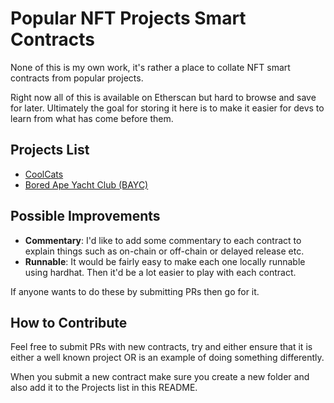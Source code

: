 # Popular NFT Projects Smart Contracts
None of this is my own work, it's rather a place to collate NFT smart contracts from popular projects.

Right now all of this is available on Etherscan but hard to browse and save for later. Ultimately the goal for storing it here is to make it easier for devs to learn from what has come before them.

## Projects List
- [CoolCats](https://www.coolcatsnft.com/)
- [Bored Ape Yacht Club (BAYC)](https://boredapeyachtclub.com/)

## Possible Improvements
- **Commentary**: I'd like to add some commentary to each contract to explain things such as on-chain or off-chain or delayed release etc. 
- **Runnable**: It would be fairly easy to make each one locally runnable using hardhat. Then it'd be a lot easier to play with each contract.

If anyone wants to do these by submitting PRs then go for it.

## How to Contribute
Feel free to submit PRs with new contracts, try and either ensure that it is either a well known project OR is an example of doing something differently. 

When you submit a new contract make sure you create a new folder and also add it to the Projects list in this README.